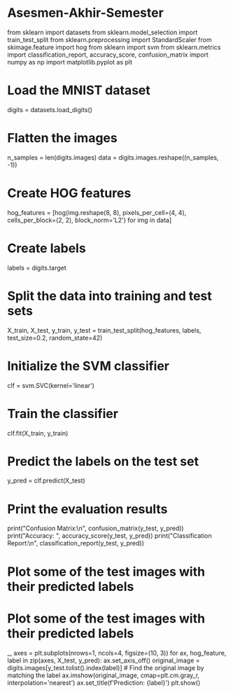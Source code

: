 # Asesmen-Akhir-Semester
from sklearn import datasets
from sklearn.model_selection import train_test_split
from sklearn.preprocessing import StandardScaler
from skimage.feature import hog
from sklearn import svm
from sklearn.metrics import classification_report, accuracy_score, confusion_matrix
import numpy as np
import matplotlib.pyplot as plt

# Load the MNIST dataset
digits = datasets.load_digits()

# Flatten the images
n_samples = len(digits.images)
data = digits.images.reshape((n_samples, -1))

# Create HOG features
hog_features = [hog(img.reshape(8, 8), pixels_per_cell=(4, 4), cells_per_block=(2, 2), block_norm='L2') for img in data]

# Create labels
labels = digits.target

# Split the data into training and test sets
X_train, X_test, y_train, y_test = train_test_split(hog_features, labels, test_size=0.2, random_state=42)

# Initialize the SVM classifier
clf = svm.SVC(kernel='linear')

# Train the classifier
clf.fit(X_train, y_train)

# Predict the labels on the test set
y_pred = clf.predict(X_test)

# Print the evaluation results
print("Confusion Matrix:\n", confusion_matrix(y_test, y_pred))
print("Accuracy: ", accuracy_score(y_test, y_pred))
print("Classification Report:\n", classification_report(y_test, y_pred))

# Plot some of the test images with their predicted labels
# Plot some of the test images with their predicted labels
_, axes = plt.subplots(nrows=1, ncols=4, figsize=(10, 3))
for ax, hog_feature, label in zip(axes, X_test, y_pred):
    ax.set_axis_off()
    original_image = digits.images[y_test.tolist().index(label)]  # Find the original image by matching the label
    ax.imshow(original_image, cmap=plt.cm.gray_r, interpolation='nearest')
    ax.set_title(f'Prediction: {label}')
plt.show()
